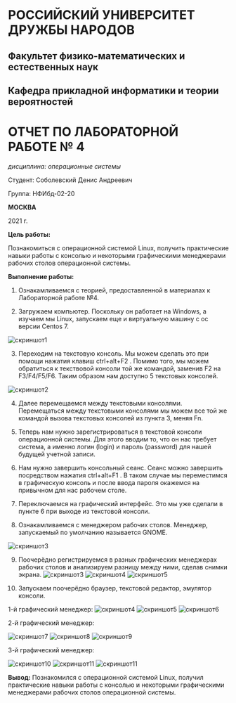 # **РОССИЙСКИЙ УНИВЕРСИТЕТ ДРУЖБЫ НАРОДОВ**

## **Факультет физико-математических и естественных наук**
## **Кафедра прикладной информатики и теории вероятностей**

# **ОТЧЕТ ПО ЛАБОРАТОРНОЙ РАБОТЕ № 4**
*дисциплина: операционные системы*

Студент: Соболевский Денис Андреевич

Группа: НФИбд-02-20

**МОСКВА**

2021 г.

**Цель работы:** 

Познакомиться с операционной системой Linux, получить практические навыки работы с консолью и некоторыми графическими менеджерами рабочих столов операционной системы.

**Выполнение работы:**

1.	Ознакамливаемся с теорией, предоставленной в материалах к Лабораторной работе №4.

2.	Загружаем компьютер. Поскольку он работает на Windows, а изучаем мы Linux, запускаем еще и виртуальную машину с ос версии Сentos 7.

![скриншот1](https://sun9-32.userapi.com/impg/35mOCJAXwyq7CtO0BhRKFXiAKvTTUWkLpKio2g/wpVG4ikCuGo.jpg?size=640x632&quality=96&sign=fb2f6076ca379158b2e5cdcfb84cb8b6&type=album)

3.	Переходим на текстовую консоль. Мы можем сделать это при помощи нажатия клавиш ctrl+alt+F2 . Помимо того, мы можем обратиться к текствовой консоли той же командой, заменив  F2 на  F3/F4/F5/F6. Таким образом нам доступно 5 текстовых консолей.

![скриншот2](https://sun9-45.userapi.com/impg/ySQRL5FZifbF-XbDQi2lJCO88Gl2JYqpnZD01Q/RAU6flFPhrs.jpg?size=663x505&quality=96&sign=f38259bdddbf5350d5f12aa2f8d4f4fd&type=album)

4.	Далее перемещаемся между текстовыми консолями. Перемещаться между текстовыми консолями мы можем все той же командой вызова текстовых консолей из пункта 3, меняя Fn.

5.	Теперь нам нужно зарегистрироваться в текстовой консоли операционной системы. Для этого вводим то, что он нас требует система, а именно логин (login) и пароль (password) для нашей будущей учетной записи.

6.	Нам нужно завершить консольный сеанс. Сеанс можно завершить посредством нажатия ctrl+alt+F1 . В таком случае мы переместимся в графическую консоль и после ввода пароля окажемся на привычном для нас рабочем столе.

7.	Переключаемся на графический интерфейс. Это мы уже сделали в пункте 6 при выходе из текстовой консоли.

8. Ознакамливаемся с менеджером рабочих столов. Менеджер, запускаемый по умолчанию называется GNOME.

![скриншот3](https://sun9-76.userapi.com/impg/La2mgitp4zrNBkq92FdMqUONPCVvkncelf8qIA/XGArb23YLe4.jpg?size=622x512&quality=96&sign=c779bd6627d97582331b7e45e002ba95&type=album)

9. Поочерёдно регистрируемся в разных графических менеджерах рабочих столов и анализируем разницу между ними, сделав снимки экрана.
![скриншот3](https://sun9-51.userapi.com/impg/tVivH9boI5SdkADu_U3Ws-69Y4iWUxz6maUVEw/qe-PQmfJGs4.jpg?size=1919x1007&quality=96&sign=acfcb6d43945520e6f819ae32cfd5ca1&type=album)
![скриншот4](https://sun9-10.userapi.com/impg/vjhK851MMhDD4UPzM_-4-n8r0au5MdNOihUVdw/x2FKUyzszMA.jpg?size=1919x1033&quality=96&sign=a68b4adee8a8432a7c054405c853f096&type=album)
![скриншот5](https://sun9-49.userapi.com/impg/4dcKs2mOXAsvSJu0H4vKaaFUAwpcmer1c-iOmA/MVj_3yIdnzw.jpg?size=1919x1028&quality=96&sign=4ba488df644f553ea422b75ac753a3a9&type=album)

10.  Запускаем поочерёдно браузер, текстовой
редактор, эмулятор консоли.

1-й графический менеджер:
![скриншот4](https://sun9-11.userapi.com/impg/CScy2v4Ngu_K10b6Z7KRTIeeqoYCufw66nujyg/PmMEN_2HSaM.jpg?size=1535x843&quality=96&sign=bd730508c0b356bb1248fc0e7a5d4155&type=album)
![скриншот5](https://sun9-21.userapi.com/impg/BCLkN8wDsTpxQpmFwG2fHaU-O89zf3dCTBG_gQ/EQgbvjNWc_Q.jpg?size=737x543&quality=96&sign=fb7ea295fcba300250341d2d31b873f6&type=album)
![скриншот6](https://sun9-43.userapi.com/impg/kC5YKI_MyIoHMVShJFfK5D0SU5l5ZhFcki8_cg/jBhLw0gbfB4.jpg?size=909x815&quality=96&sign=724eada1f8352f5e93d79d4d3ee1e656&type=album)

2-й графический менеджер:

![скриншот7](https://sun9-20.userapi.com/impg/Jf4g79xZxWDVdsqCgE2UmJLhm5j16mwBwyPJJA/FDFigV4hOL8.jpg?size=1283x955&quality=96&sign=0624ffaeeed874ff78153b5bf46216a9&type=album)
![скриншот8](https://sun9-8.userapi.com/impg/zKILE_RyEZxiK-A7pZsvrqsXgnJ7csGcoy-iaw/toetgiHeiz4.jpg?size=1139x903&quality=96&sign=fa346b23d09fe44ed0831dd2ca26c96b&type=album)
![скриншот9](https://sun9-49.userapi.com/impg/-5oil3a5tU9w4Awhz8GHJDWRBfmnExzKQRA9hQ/SOhcj_Jcxqs.jpg?size=1041x929&quality=96&sign=3a2937daad48209ebed59f42adc38536&type=album)

3-й графический менеджер: 

![скриншот10](https://sun9-59.userapi.com/impg/sARjMiQ3fG5uCzHHdCVvU1YwuLQD1OtoUz-sbQ/cvCOuPOjSek.jpg?size=1288x920&quality=96&sign=1d899f495e99561300a329578b74dd20&type=album)
![скриншот11](https://sun9-60.userapi.com/impg/5JrrDvzufcdoDoxXPW3O_OQLWEWI5LX3sKEm9w/7-oUajvfLFw.jpg?size=834x585&quality=96&sign=f7d4773a41f8df1ee110703aedfec72e&type=album)
![скриншот11](https://sun9-47.userapi.com/impg/8vGZFv8k8DHcgN_AuZTB1zqzXXMB2TtRIGLOPQ/devZ0USS1bU.jpg?size=900x804&quality=96&sign=7c1b74b5a0e81875100cb75885bd8bf5&type=album)

**Вывод:**
Познакомился с операционной системой Linux, получил практические навыки работы с консолью и некоторыми графическими менеджерами рабочих столов операционной системы.